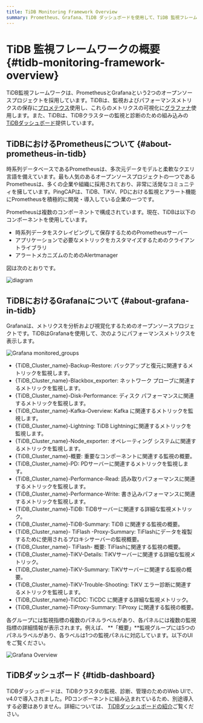 ```yaml
---
title: TiDB Monitoring Framework Overview
summary: Prometheus、Grafana、TiDB ダッシュボードを使用して、TiDB 監視フレームワークを構築します。
---
```


# TiDB 監視フレームワークの概要 {#tidb-monitoring-framework-overview}

TiDB監視フレームワークは、PrometheusとGrafanaという2つのオープンソースプロジェクトを採用しています。TiDBは、監視およびパフォーマンスメトリクスの保存に[プロメテウス](https://prometheus.io)使用し、これらのメトリクスの可視化に[グラファナ](https://grafana.com/grafana)使用します。また、TiDBは、TiDBクラスターの監視と診断のための組み込みの[TiDBダッシュボード](/dashboard/dashboard-intro.md)提供しています。

## TiDBにおけるPrometheusについて {#about-prometheus-in-tidb}

時系列データベースであるPrometheusは、多次元データモデルと柔軟なクエリ言語を備えています。最も人気のあるオープンソースプロジェクトの一つであるPrometheusは、多くの企業や組織に採用されており、非常に活発なコミュニティを擁しています。PingCAPは、TiDB、TiKV、PDにおける監視とアラート機能にPrometheusを積極的に開発・導入している企業の一つです。

Prometheusは複数のコンポーネントで構成されています。現在、TiDBは以下のコンポーネントを使用しています。

-   時系列データをスクレイピングして保存するためのPrometheusサーバー
-   アプリケーションで必要なメトリックをカスタマイズするためのクライアントライブラリ
-   アラートメカニズムのためのAlertmanager

図は次のとおりです。

![diagram](https://docs-download.pingcap.com/media/images/docs/prometheus-in-tidb.png)

## TiDBにおけるGrafanaについて {#about-grafana-in-tidb}

Grafanaは、メトリクスを分析および視覚化するためのオープンソースプロジェクトです。TiDBはGrafanaを使用して、次のようにパフォーマンスメトリクスを表示します。

![Grafana monitored\_groups](https://docs-download.pingcap.com/media/images/docs/grafana-monitored-groups.png)

-   {TiDB_Cluster_name}-Backup-Restore: バックアップと復元に関連するメトリックを監視します。
-   {TiDB_Cluster_name}-Blackbox_exporter: ネットワーク プローブに関連するメトリックを監視します。
-   {TiDB_Cluster_name}-Disk-Performance: ディスク パフォーマンスに関連するメトリックを監視します。
-   {TiDB_Cluster_name}-Kafka-Overview: Kafka に関連するメトリックを監視します。
-   {TiDB_Cluster_name}-Lightning: TiDB Lightningに関連するメトリックを監視します。
-   {TiDB_Cluster_name}-Node_exporter: オペレーティング システムに関連するメトリックを監視します。
-   {TiDB_Cluster_name}-概要: 重要なコンポーネントに関連する監視の概要。
-   {TiDB_Cluster_name}-PD: PDサーバーに関連するメトリックを監視します。
-   {TiDB_Cluster_name}-Performance-Read: 読み取りパフォーマンスに関連するメトリックを監視します。
-   {TiDB_Cluster_name}-Performance-Write: 書き込みパフォーマンスに関連するメトリックを監視します。
-   {TiDB_Cluster_name}-TiDB: TiDBサーバーに関連する詳細な監視メトリック。
-   {TiDB_Cluster_name}-TiDB-Summary: TiDB に関連する監視の概要。
-   {TiDB_Cluster_name}- TiFlash -Proxy-Summary: TiFlashにデータを複製するために使用されるプロキシサーバーの監視概要。
-   {TiDB_Cluster_name}- TiFlash- 概要: TiFlashに関連する監視の概要。
-   {TiDB_Cluster_name}-TiKV-Details: TiKVサーバーに関連する詳細な監視メトリック。
-   {TiDB_Cluster_name}-TiKV-Summary: TiKVサーバーに関連する監視の概要。
-   {TiDB_Cluster_name}-TiKV-Trouble-Shooting: TiKV エラー診断に関連するメトリックを監視します。
-   {TiDB_Cluster_name}-TiCDC: TiCDC に関連する詳細な監視メトリック。
-   {TiDB_Cluster_name}-TiProxy-Summary: TiProxy に関連する監視の概要。

各グループには監視指標の複数のパネルラベルがあり、各パネルには複数の監視指標の詳細情報が表示されます。例えば、 **「概要」**監視グループには5つのパネルラベルがあり、各ラベルは1つの監視パネルに対応しています。以下のUIをご覧ください。

![Grafana Overview](https://docs-download.pingcap.com/media/images/docs/grafana-monitor-overview.png)

## TiDBダッシュボード {#tidb-dashboard}

TiDBダッシュボードは、TiDBクラスタの監視、診断、管理のためのWeb UIで、v4.0で導入されました。PDコンポーネントに組み込まれているため、別途導入する必要はありません。詳細については、 [TiDBダッシュボードの紹介](/dashboard/dashboard-intro.md)ご覧ください。
